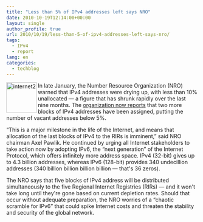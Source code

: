 ```yaml
---
title: "Less than 5% of IPv4 addresses left says NRO"
date: 2010-10-19T12:14:00+00:00
layout: single
author_profile: true
url: 2010/10/19/less-than-5-of-ipv4-addresses-left-says-nro/
tags:
  - IPv4
  - report
lang: en
categories: 
  - techblog
---
```

[<img title="internet2" border="0" alt="internet2" align="left" src="http://lh6.ggpht.com/_vaUVXcmC3OI/TL2EsoHCmlI/AAAAAAAACwY/QCGd8gixa-4/internet2_thumb%5B1%5D.png?imgmax=800" width="80" height="80" />](http://lh5.ggpht.com/_vaUVXcmC3OI/TL2EqwPoB9I/AAAAAAAACwU/lF7oO_uFfXk/s1600-h/internet2%5B3%5D.png)In late January, the Number Resource Organization (NRO) warned that IPv4 addresses were drying up, with less than 10% unallocated — a figure that has shrunk rapidly over the last nine months. The [organization now reports](http://www.nro.net/media/remaining-ipv4-address-below-5.html) that two more blocks of IPv4 addresses have been assigned, putting the number of vacant addresses below 5%.

“This is a major milestone in the life of the Internet, and means that allocation of the last blocks of IPv4 to the RIRs is imminent,” said NRO chairman Axel Pawlik. He continued by urging all Internet stakeholders to take action now by adopting IPv6, the “next generation” of the Internet Protocol, which offers infinitely more address space. IPv4 (32-bit) gives up to 4.3 billion addresses, whereas IPv6 (128-bit) provides 340 undecillion addresses (340 billion billion billion billion — that's 36 zeros).

The NRO says that five blocks of IPv4 address will be distributed simultaneously to the five Regional Internet Registries (RIRs) — and it won't take long until they're gone based on current depletion rates. Should that occur without adequate preparation, the NRO worries of a “chaotic scramble for IPv6” that could spike Internet costs and threaten the stability and security of the global network.